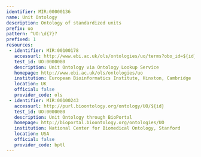 ```yaml
---
identifier: MIR:00000136
name: Unit Ontology
description: Ontology of standardized units
prefix: uo
pattern: ^UO:\d{7}?
prefixed: 1
resources:
 - identifier: MIR:00100178
   accessurl: http://www.ebi.ac.uk/ols/ontologies/uo/terms?obo_id=${id}
   test_id: UO:0000080
   description: Unit Ontology via Ontology Lookup Service
   homepage: http://www.ebi.ac.uk/ols/ontologies/uo
   institution: European Bioinformatics Institute, Hinxton, Cambridge
   location: UK
   official: false
   provider_code: ols
 - identifier: MIR:00100243
   accessurl: http://purl.bioontology.org/ontology/UO/${id}
   test_id: UO:0000080
   description: Unit Ontology through BioPortal
   homepage: http://bioportal.bioontology.org/ontologies/UO
   institution: National Center for Biomedical Ontology, Stanford
   location: USA
   official: false
   provider_code: bptl
---
```

